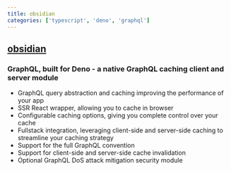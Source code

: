 ```yaml
---
title: obsidian
categories: ['typescript', 'deno', 'graphql']
---
```

## [obsidian](https://github.com/open-source-labs/obsidian)

### GraphQL, built for Deno - a native GraphQL caching client and server module


- GraphQL query abstraction and caching improving the performance of your app
- SSR React wrapper, allowing you to cache in browser
- Configurable caching options, giving you complete control over your cache
- Fullstack integration, leveraging client-side and server-side caching to streamline your caching strategy
- Support for the full GraphQL convention
- Support for client-side and server-side cache invalidation
- Optional GraphQL DoS attack mitigation security module

